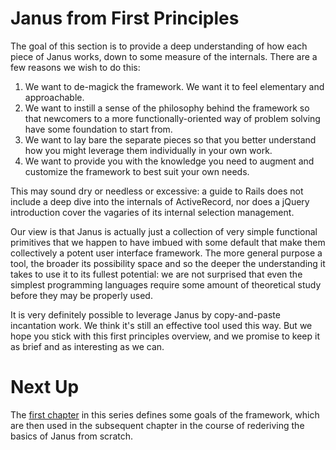Janus from First Principles
===========================

The goal of this section is to provide a deep understanding of how each piece of
Janus works, down to some measure of the internals. There are a few reasons we
wish to do this:

1. We want to de-magick the framework. We want it to feel elementary and approachable.
2. We want to instill a sense of the philosophy behind the framework so that
   newcomers to a more functionally-oriented way of problem solving have some
   foundation to start from.
3. We want to lay bare the separate pieces so that you better understand how you
   might leverage them individually in your own work.
4. We want to provide you with the knowledge you need to augment and customize
   the framework to best suit your own needs.

This may sound dry or needless or excessive: a guide to Rails does not include a
deep dive into the internals of ActiveRecord, nor does a jQuery introduction cover
the vagaries of its internal selection management.

Our view is that Janus is actually just a collection of very simple functional
primitives that we happen to have imbued with some default that make them
collectively a potent user interface framework. The more general purpose a tool,
the broader its possibility space and so the deeper the understanding it takes
to use it to its fullest potential: we are not surprised that even the simplest
programming languages require some amount of theoretical study before they may
be properly used.

It is very definitely possible to leverage Janus by copy-and-paste incantation
work. We think it's still an effective tool used this way. But we hope you stick
with this first principles overview, and we promise to keep it as brief and as
interesting as we can.

Next Up
=======

The [first chapter](/theory/origins-and-goals) in this series defines some goals
of the framework, which are then used in the subsequent chapter in the course of
rederiving the basics of Janus from scratch.

